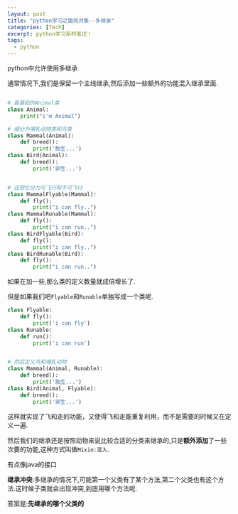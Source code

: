 ```yaml
---
layout: post
title: "python学习之面向对象--多继承"
categories: [Tech]
excerpt: python学习系列笔记！
tags:
  - python
---
```



python中允许使用多继承


通常情况下,我们是保留一个主线继承,然后添加一些额外的功能混入继承里面.

```python

# 最基础的Animal类
class Animal:
    print("i'm Animal")

# 细分为哺乳动物类和鸟类
class Mammal(Animal):
    def breed():
        print('胎生...')
class Bird(Animal):
    def breed():
        print('卵生...')


# 还想在分为可飞行和不可飞行
class MammalFlyable(Mammal):
    def fly():
        print("i can fly..")
class MammalRunable(Mammal):
    def fly():
        print("i can run..")
class BirdFlyable(Bird):
    def fly():
        print("i can fly..")
class BirdRunable(Bird):
    def fly():
        print("i can run..")
```


如果在加一些,那么类的定义数量就成倍增长了.

但是如果我们吧`Flyable`和`Runable`单独写成一个类呢.

```python
class Flyable:
    def fly():
        print('i can fly')
class Runable:
    def run():
        print('i can run')


# 然后定义鸟和哺乳动物
class Mammal(Animal, Runable):
    def breed():
        print('胎生...')
class Bird(Animal, Flyable):
    def breed():
        print('卵生...')
```

这样就实现了飞和走的功能，又使得飞和走能重复利用，而不是需要的时候又在定义一遍.

然后我们的继承还是按照动物来说比较合适的分类来继承的,只是**额外添加**了一些次要的功能,这种方式叫做`Mixin:混入`.

有点像java的接口


**继承冲突**:多继承的情况下,可能第一个父类有了某个方法,第二个父类也有这个方法.这时候子类就会出现冲突,到底用哪个方法呢.

答案是:**先继承的哪个父类的**
